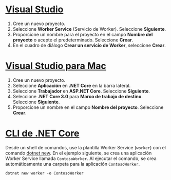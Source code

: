 # <a name="visual-studiotabvisual-studio"></a>[Visual Studio](#tab/visual-studio)

1. Cree un nuevo proyecto.
1. Seleccione **Worker Service** (Servicio de Worker). Seleccione **Siguiente**.
1. Proporcione un nombre para el proyecto en el campo **Nombre del proyecto** o acepte el predeterminado. Seleccione **Crear**.
1. En el cuadro de diálogo **Crear un servicio de Worker**, seleccione **Crear**.

# <a name="visual-studio-for-mactabvisual-studio-mac"></a>[Visual Studio para Mac](#tab/visual-studio-mac)

1. Cree un nuevo proyecto.
1. Seleccione **Aplicación** en **.NET Core** en la barra lateral.
1. Seleccione **Trabajador** en **ASP.NET Core**. Seleccione **Siguiente**.
1. Seleccione **.NET Core 3.0** para **Marco de trabajo de destino**. Seleccione **Siguiente**.
1. Proporcione un nombre en el campo **Nombre del proyecto**. Seleccione **Crear**.

# <a name="net-core-clitabnetcore-cli"></a>[CLI de .NET Core](#tab/netcore-cli)

Desde un shell de comandos, use la plantilla Worker Service (`worker`) con el comando [dotnet new](/dotnet/core/tools/dotnet-new). En el ejemplo siguiente, se crea una aplicación Worker Service llamada `ContosoWorker`. Al ejecutar el comando, se crea automáticamente una carpeta para la aplicación `ContosoWorker`.

```dotnetcli
dotnet new worker -o ContosoWorker
```
